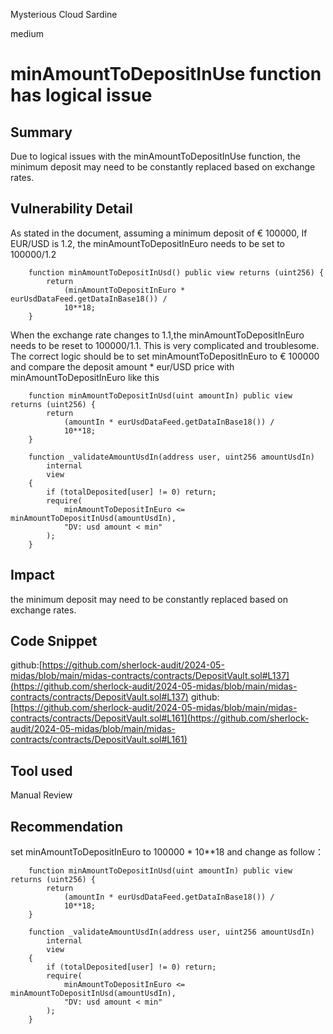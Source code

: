 Mysterious Cloud Sardine

medium

# minAmountToDepositInUse function has logical issue

## Summary
Due to logical issues with the minAmountToDepositInUse function, the minimum deposit may need to be constantly replaced based on exchange rates.


## Vulnerability Detail
As stated in the document, assuming a minimum deposit of € 100000, If EUR/USD is 1.2, the minAmountToDepositInEuro needs to be set to 100000/1.2
```solidity
    function minAmountToDepositInUsd() public view returns (uint256) {
        return
            (minAmountToDepositInEuro * eurUsdDataFeed.getDataInBase18()) /
            10**18;
    }
```
When the exchange rate changes to 1.1,the minAmountToDepositInEuro  needs to be reset to 100000/1.1.
This is very complicated and troublesome. 
The correct logic should be to set minAmountToDepositInEuro to € 100000 and compare the deposit amount * eur/USD price with minAmountToDepositInEuro
like this
```solidity
    function minAmountToDepositInUsd(uint amountIn) public view returns (uint256) {
        return
            (amountIn * eurUsdDataFeed.getDataInBase18()) /
            10**18;
    }
```
```solidity
    function _validateAmountUsdIn(address user, uint256 amountUsdIn)
        internal
        view
    {
        if (totalDeposited[user] != 0) return;
        require(
            minAmountToDepositInEuro <= minAmountToDepositInUsd(amountUsdIn),
            "DV: usd amount < min"
        );
    }
```
## Impact
the minimum deposit may need to be constantly replaced based on exchange rates.
## Code Snippet
github:[https://github.com/sherlock-audit/2024-05-midas/blob/main/midas-contracts/contracts/DepositVault.sol#L137](https://github.com/sherlock-audit/2024-05-midas/blob/main/midas-contracts/contracts/DepositVault.sol#L137)
github:[https://github.com/sherlock-audit/2024-05-midas/blob/main/midas-contracts/contracts/DepositVault.sol#L161](https://github.com/sherlock-audit/2024-05-midas/blob/main/midas-contracts/contracts/DepositVault.sol#L161)
## Tool used

Manual Review

## Recommendation
set minAmountToDepositInEuro to 100000 * 10**18 and change as follow：
```solidity
    function minAmountToDepositInUsd(uint amountIn) public view returns (uint256) {
        return
            (amountIn * eurUsdDataFeed.getDataInBase18()) /
            10**18;
    }
```
```solidity
    function _validateAmountUsdIn(address user, uint256 amountUsdIn)
        internal
        view
    {
        if (totalDeposited[user] != 0) return;
        require(
            minAmountToDepositInEuro <= minAmountToDepositInUsd(amountUsdIn),
            "DV: usd amount < min"
        );
    }
```
